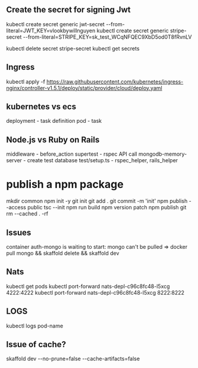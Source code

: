 ## Create the secret for signing Jwt
kubectl create secret generic jwt-secret --from-literal=JWT_KEY=vlookbywillnguyen
kubectl create secret generic stripe-secret --from-literal=STRIPE_KEY=sk_test_WCqNFQEC9XbD5od0T8fRvnLV

kubectl delete secret stripe-secret
kubectl get secrets

## Ingress
kubectl apply -f https://raw.githubusercontent.com/kubernetes/ingress-nginx/controller-v1.5.1/deploy/static/provider/cloud/deploy.yaml

## kubernetes vs ecs
deployment - task definition
pod - task

## Node.js vs Ruby on Rails
middleware - before_action
supertest - rspec API call
mongodb-memory-server - create test database
test/setup.ts - rspec_helper, rails_helper

# publish a npm package
mkdir common
npm init -y
git init 
git add .
git commit -m 'init'
npm publish --access public 
tsc --init
npm run build
npm version patch
npm publish
git rm --cached . -rf

## Issues
container auth-mongo is waiting to start: mongo can't be pulled
=> docker pull mongo && skaffold delete && skaffold dev 

## Nats
kubectl get pods 
kubectl port-forward nats-depl-c96c8fc48-l5xcg 4222:4222
kubectl port-forward nats-depl-c96c8fc48-l5xcg 8222:8222

## LOGS
kubectl logs pod-name

## Issue of cache?
skaffold dev --no-prune=false --cache-artifacts=false